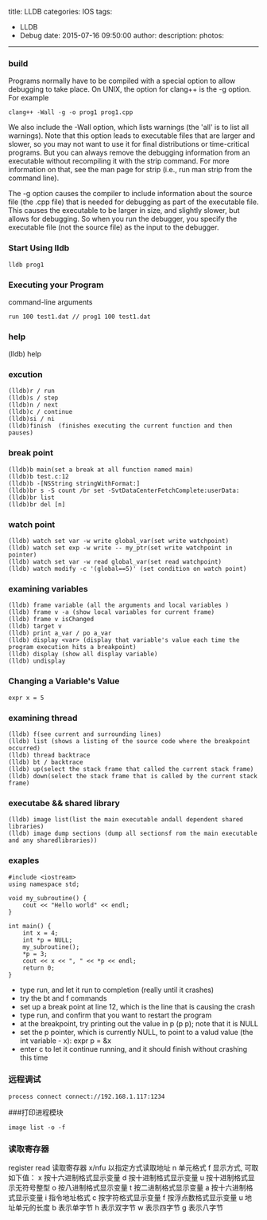 title: LLDB
categories: IOS
tags:
  - LLDB
  - Debug
date: 2015-07-16 09:50:00
author:
description:
photos:
---

### build
Programs normally have to be compiled with a special option to allow debugging to take place. On UNIX, the option for clang++ is the -g option. For example
```
clang++ -Wall -g -o prog1 prog1.cpp 
```
We also include the -Wall option, which lists warnings (the 'all' is to list all warnings). Note that this option leads to executable files that are larger and slower, so you may not want to use it for final distributions or time-critical programs. But you can always remove the debugging information from an executable without recompiling it with the strip command. For more information on that, see the man page for strip (i.e., run man strip from the command line).

The -g option causes the compiler to include information about the source file (the .cpp file) that is needed for debugging as part of the executable file. This causes the executable to be larger in size, and slightly slower, but allows for debugging. So when you run the debugger, you specify the executable file (not the source file) as the input to the debugger.

###  Start Using lldb
```
lldb prog1
```

### Executing your Program
command-line arguments
```
run 100 test1.dat // prog1 100 test1.dat
```


### help
(lldb) help


### excution
```
(lldb)r / run
(lldb)s / step
(lldb)n / next
(lldb)c / continue
(lldb)si / ni
(lldb)finish  (finishes executing the current function and then pauses)
```

### break point
```
(lldb)b main(set a break at all function named main)
(lldb)b test.c:12
(lldb)b -[NSString stringWithFormat:]
(lldb)br s -S count /br set -SvtDataCenterFetchComplete:userData:
(lldb)br list
(lldb)br del [n]
```

### watch point
```
(lldb) watch set var -w write global_var(set write watchpoint)
(lldb) watch set exp -w write -- my_ptr(set write watchpoint in pointer)
(lldb) watch set var -w read global_var(set read watchpoint)
(lldb) watch modify -c '(global==5)' (set condition on watch point)
```

### examining variables
```
(lldb) frame variable (all the arguments and local variables )
(lldb) frame v -a (show local variables for current frame)
(lldb) frame v isChanged
(lldb) target v
(lldb) print a_var / po a_var
(lldb) display <var> (display that variable's value each time the program execution hits a breakpoint)
(lldb) display (show all display variable)
(lldb) undisplay
```

### Changing a Variable's Value
```
expr x = 5
```

### examining thread
```
(lldb) f(see current and surrounding lines)
(lldb) list (shows a listing of the source code where the breakpoint occurred)
(lldb) thread backtrace
(lldb) bt / backtrace
(lldb) up(select the stack frame that called the current stack frame)
(lldb) down(select the stack frame that is called by the current stack frame)
```

### executabe && shared library
```
(lldb) image list(list the main executable andall dependent shared libraries)
(lldb) image dump sections (dump all sectionsf rom the main executable and any sharedlibraries))
```


### exaples
```
#include <iostream>
using namespace std;

void my_subroutine() {
    cout << "Hello world" << endl;
}

int main() {
    int x = 4;
    int *p = NULL;
    my_subroutine();
    *p = 3;
    cout << x << ", " << *p << endl;
    return 0;
}
```

- type run, and let it run to completion (really until it crashes)
- try the bt and f commands
- set up a break point at line 12, which is the line that is causing the crash
- type run, and confirm that you want to restart the program
- at the breakpoint, try printing out the value in p (p p); note that it is NULL
- set the p pointer, which is currently NULL, to point to a valud value (the int variable - x): expr p = &x
- enter c to let it continue running, and it should finish without crashing this time


### 远程调试
```
process connect connect://192.168.1.117:1234
```


###打印进程模块
```
image list -o -f
```

### 读取寄存器
register read       读取寄存器
x/nfu <addr>        以指定方式读取地址
    n 单元格式
    f 显示方式, 可取如下值：
        x 按十六进制格式显示变量
        d 按十进制格式显示变量
        u 按十进制格式显示无符号整型
        o 按八进制格式显示变量
        t 按二进制格式显示变量
        a 按十六进制格式显示变量
        i 指令地址格式
        c 按字符格式显示变量
        f 按浮点数格式显示变量
    u 地址单元的长度
        b 表示单字节
        h 表示双字节
        w 表示四字节
        g 表示八字节